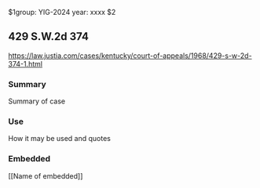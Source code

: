 $1group: YIG-2024
year: xxxx
$2
## 429 S.W.2d 374

https://law.justia.com/cases/kentucky/court-of-appeals/1968/429-s-w-2d-374-1.html

### Summary

Summary of case

### Use

How it may be used and quotes

### Embedded

[[Name of embedded]]